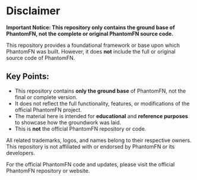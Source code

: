 # Disclaimer

**Important Notice: This repository only contains the ground base of PhantomFN, not the complete or original PhantomFN source code.**

This repository provides a foundational framework or base upon which PhantomFN was built. However, it does **not** include the full or original source code of PhantomFN. 

## Key Points:
- This repository contains **only the ground base** of PhantomFN, not the final or complete version.
- It does not reflect the full functionality, features, or modifications of the official PhantomFN project.
- The material here is intended for **educational** and **reference purposes** to showcase how the groundwork was laid.
- This is **not** the official PhantomFN repository or code.

All related trademarks, logos, and names belong to their respective owners. This repository is not affiliated with or endorsed by PhantomFN or its developers.

For the official PhantomFN code and updates, please visit the official PhantomFN repository or website.
